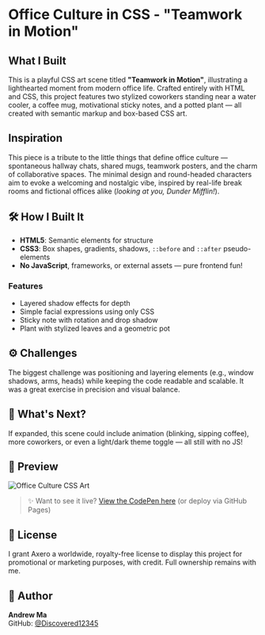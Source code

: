 # Office Culture in CSS - "Teamwork in Motion"

## What I Built
This is a playful CSS art scene titled **"Teamwork in Motion"**, illustrating a lighthearted moment from modern office life. Crafted entirely with HTML and CSS, this project features two stylized coworkers standing near a water cooler, a coffee mug, motivational sticky notes, and a potted plant — all created with semantic markup and box-based CSS art.

## Inspiration
This piece is a tribute to the little things that define office culture — spontaneous hallway chats, shared mugs, teamwork posters, and the charm of collaborative spaces. The minimal design and round-headed characters aim to evoke a welcoming and nostalgic vibe, inspired by real-life break rooms and fictional offices alike (*looking at you, Dunder Mifflin!*).

## 🛠️ How I Built It
- **HTML5**: Semantic elements for structure
- **CSS3**: Box shapes, gradients, shadows, `::before` and `::after` pseudo-elements
- **No JavaScript**, frameworks, or external assets — pure frontend fun!

### Features
- Layered shadow effects for depth
- Simple facial expressions using only CSS
- Sticky note with rotation and drop shadow
- Plant with stylized leaves and a geometric pot

## ⚙️ Challenges
The biggest challenge was positioning and layering elements (e.g., window shadows, arms, heads) while keeping the code readable and scalable. It was a great exercise in precision and visual balance.

## 🚀 What's Next?
If expanded, this scene could include animation (blinking, sipping coffee), more coworkers, or even a light/dark theme toggle — all still with no JS!

## 📸 Preview

![Office Culture CSS Art](./preview.png)

> ✨ Want to see it live? [View the CodePen here](#) (or deploy via GitHub Pages)

## 📝 License
I grant Axero a worldwide, royalty-free license to display this project for promotional or marketing purposes, with credit. Full ownership remains with me.

## 👤 Author
**Andrew Ma**  
GitHub: [@Discovered12345](https://github.com/Discovered12345)
